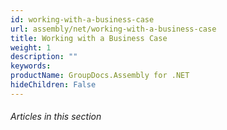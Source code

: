 ```yaml
---
id: working-with-a-business-case
url: assembly/net/working-with-a-business-case
title: Working with a Business Case
weight: 1
description: ""
keywords: 
productName: GroupDocs.Assembly for .NET
hideChildren: False
---
```

###### Articles in this section
